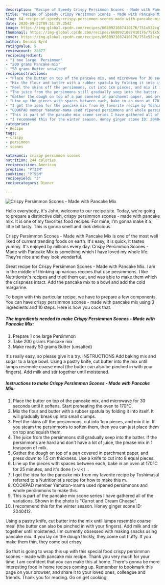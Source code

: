 ```yaml
---
description: "Recipe of Speedy Crispy Persimmon Scones - Made with Pancake Mix"
title: "Recipe of Speedy Crispy Persimmon Scones - Made with Pancake Mix"
slug: 64-recipe-of-speedy-crispy-persimmon-scones-made-with-pancake-mix
date: 2020-09-22T09:51:19.354Z
image: https://img-global.cpcdn.com/recipes/6680921087410176/751x532cq70/crispy-persimmon-scones-made-with-pancake-mix-recipe-main-photo.jpg
thumbnail: https://img-global.cpcdn.com/recipes/6680921087410176/751x532cq70/crispy-persimmon-scones-made-with-pancake-mix-recipe-main-photo.jpg
cover: https://img-global.cpcdn.com/recipes/6680921087410176/751x532cq70/crispy-persimmon-scones-made-with-pancake-mix-recipe-main-photo.jpg
author: Dennis Byrd
ratingvalue: 5
reviewcount: 28677
recipeingredient:
- "1 one large  Persimmon"
- "200 grams Pancake mix"
- "50 grams Butter unsalted"
recipeinstructions:
- "Place the butter on top of the pancake mix, and microwave for 30 seconds until it softens. Start preheating the oven to 170°C."
- "Mix the flour and butter with a rubber spatula by folding it into itself. It will gradually break up into small clumps."
- "Peel the skins off the persimmons, cut into 1cm pieces, and mix it in. If you steam the persimmons to soften them, then you can just place them on top and squish them."
- "The juice from the persimmons still gradually seep into the batter. If the persimmons are hard and don&#39;t have a lot of juice, the please mix in 1 teaspoon of milk."
- "Gather the dough on top of a pan covered in parchment paper, and press down to 1.5 cm thickness. Use a knife to cut into 8 equal pieces."
- "Line up the pieces with spaces between each, bake in an oven at 170°C for 25 minutes, and it&#39;s done (&gt;ｖ&lt;）."
- "I got the idea for the pancake mix from my favorite recipe by ToshimasuI referred to a Nutritionist&#39;s recipe for how to make this m."
- "COOKPAD member Yamaton-mama used ripened persimmons and whole persimmons to make this."
- "This is part of the pancake mix scone series I have gathered all of the variations. Shown in the photo is &#34;Carrot and Cream Cheese&#34;."
- "I recommend this for the winter season. Honey ginger scone ID: 2040412."
categories:
- Recipe
tags:
- crispy
- persimmon
- scones

katakunci: crispy persimmon scones 
nutrition: 244 calories
recipecuisine: American
preptime: "PT33M"
cooktime: "PT55M"
recipeyield: "3"
recipecategory: Dinner

---
```



![Crispy Persimmon Scones - Made with Pancake Mix](https://img-global.cpcdn.com/recipes/6680921087410176/751x532cq70/crispy-persimmon-scones-made-with-pancake-mix-recipe-main-photo.jpg)

Hello everybody, it's John, welcome to our recipe site. Today, we're going to prepare a distinctive dish, crispy persimmon scones - made with pancake mix. It is one of my favorites food recipes. For mine, I'm gonna make it a little bit tasty. This is gonna smell and look delicious.

Crispy Persimmon Scones - Made with Pancake Mix is one of the most well liked of current trending foods on earth. It's easy, it is quick, it tastes yummy. It's enjoyed by millions every day. Crispy Persimmon Scones - Made with Pancake Mix is something which I have loved my whole life. They're nice and they look wonderful.

Great recipe for Crispy Persimmon Scones - Made with Pancake Mix. I am in the middle of thinking up various recipes that use persimmons. I like Nutritionist&#39;s recipes and tried them out, and was able to make them which the crispness intact. Add the pancake mix to a bowl and add the cold margarine.


To begin with this particular recipe, we have to prepare a few components. You can have crispy persimmon scones - made with pancake mix using 3 ingredients and 10 steps. Here is how you cook that.

<!--inarticleads1-->

##### The ingredients needed to make Crispy Persimmon Scones - Made with Pancake Mix:

1. Prepare 1 one large  Persimmon
1. Take 200 grams Pancake mix
1. Make ready 50 grams Butter (unsalted)


It&#39;s really easy, so please give it a try. INSTRUCTIONS Add baking mix and sugar to a large bowl. Using a pastry knife, cut butter into the mix until lumps resemble coarse meal (the butter can also be pinched in with your fingers). Add milk and stir together until moistened. 

<!--inarticleads2-->

##### Instructions to make Crispy Persimmon Scones - Made with Pancake Mix:

1. Place the butter on top of the pancake mix, and microwave for 30 seconds until it softens. Start preheating the oven to 170°C.
1. Mix the flour and butter with a rubber spatula by folding it into itself. It will gradually break up into small clumps.
1. Peel the skins off the persimmons, cut into 1cm pieces, and mix it in. If you steam the persimmons to soften them, then you can just place them on top and squish them.
1. The juice from the persimmons still gradually seep into the batter. If the persimmons are hard and don&#39;t have a lot of juice, the please mix in 1 teaspoon of milk.
1. Gather the dough on top of a pan covered in parchment paper, and press down to 1.5 cm thickness. Use a knife to cut into 8 equal pieces.
1. Line up the pieces with spaces between each, bake in an oven at 170°C for 25 minutes, and it&#39;s done (&gt;ｖ&lt;）.
1. I got the idea for the pancake mix from my favorite recipe by ToshimasuI referred to a Nutritionist&#39;s recipe for how to make this m.
1. COOKPAD member Yamaton-mama used ripened persimmons and whole persimmons to make this.
1. This is part of the pancake mix scone series I have gathered all of the variations. Shown in the photo is &#34;Carrot and Cream Cheese&#34;.
1. I recommend this for the winter season. Honey ginger scone ID: 2040412.


Using a pastry knife, cut butter into the mix until lumps resemble coarse meal (the butter can also be pinched in with your fingers). Add milk and stir together until moistened. I&#39;m currently obsessed with making snacks using pancake mix. If you lay on the dough thickly, they come out fluffy. If you make them thin, they come out crispy. 

So that is going to wrap this up with this special food crispy persimmon scones - made with pancake mix recipe. Thank you very much for your time. I am confident that you can make this at home. There's gonna be more interesting food in home recipes coming up. Remember to bookmark this page on your browser, and share it to your loved ones, colleague and friends. Thank you for reading. Go on get cooking!
